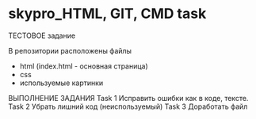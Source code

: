 # skypro_HTML, GIT, CMD task
ТЕСТОВОЕ задание

В репозитории расположены файлы 
- html (index.html - основная страница)
- css
- используемые картинки

ВЫПОЛНЕНИЕ ЗАДАНИЯ
Task 1 Исправить ошибки как в коде, тексте.
Task 2 Убрать лишний код (неиспользуемый)
Task 3 Доработать файл
